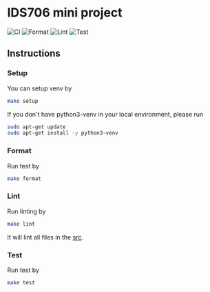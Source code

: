 # IDS706 mini project
![CI](https://github.com/nogibjj/IDS706_miniproject/actions/workflows/CI.yml/badge.svg)
![Format](https://github.com/nogibjj/IDS706_miniproject/actions/workflows/format.yml/badge.svg)
![Lint](https://github.com/nogibjj/IDS706_miniproject/actions/workflows/lint.yml/badge.svg)
![Test](https://github.com/nogibjj/IDS706_miniproject/actions/workflows/test.yml/badge.svg)


## Instructions

### Setup
You can setup venv by
```bash
make setup
```
If you don't have python3-venv in your local environment, please run
```bash
sudo apt-get update
sudo apt-get install -y python3-venv
```

### Format
Run test by 
```bash
make format
```

### Lint
Run linting by
```bash
make lint
```
It will lint all files in the [src](./src).


### Test
Run test by 
```bash
make test
```